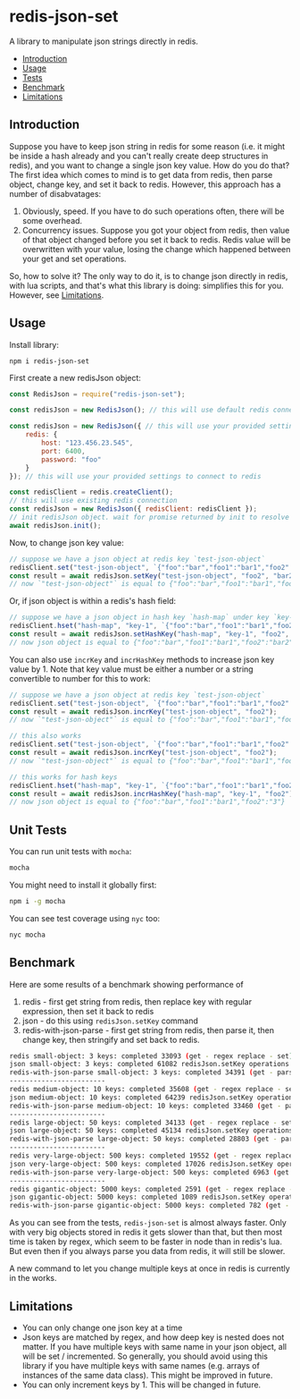 # redis-json-set

A library to manipulate json strings directly in redis.

- [Introduction](#introduction)
- [Usage](#usage)
- [Tests](#unit-tests)
- [Benchmark](#benchmark)
- [Limitations](#limitations)

## Introduction

Suppose you have to keep json string in redis for some reason (i.e. it might be inside a hash already and you can't really create deep structures in redis), and you want to change a single json key value. How do you do that? The first idea which comes to mind is to get data from redis, then parse object, change key, and set it back to redis. However, this approach has a number of disabvatages:

1. Obviously, speed. If you have to do such operations often, there will be some overhead.
2. Concurrency issues. Suppose you got your object from redis, then value of that object changed before you set it back to redis. Redis value will be overwritten with your value, losing the change which happened between your get and set operations.

So, how to solve it? The only way to do it, is to change json directly in redis, with lua scripts, and that's what this library is doing: simplifies this for you. However, see [Limitations](#limitations).

## Usage

Install library:

```
npm i redis-json-set
```

First create a new redisJson object:

```javascript
const RedisJson = require("redis-json-set");

const redisJson = new RedisJson(); // this will use default redis connection settings

const redisJson = new RedisJson({ // this will use your provided settings to connect to redis
    redis: {
        host: "123.456.23.545",
        port: 6400,
        password: "foo"
    }
}); // this will use your provided settings to connect to redis

const redisClient = redis.createClient();
// this will use existing redis connection
const redisJson = new RedisJson({ redisClient: redisClient });
// init redisJson object. wait for promise returned by init to resolve
await redisJson.init();
```

Now, to change json key value:

```javascript
// suppose we have a json object at redis key `test-json-object`
redisClient.set("test-json-object", `{"foo":"bar","foo1":"bar1","foo2":2}`);
const result = await redisJson.setKey("test-json-object", "foo2", "bar2");
// now `"test-json-object"` is equal to {"foo":"bar","foo1":"bar1","foo2":"bar2"}

```

Or, if json object is within a redis's hash field:

```javascript
// suppose we have a json object in hash key `hash-map` under key `key-1`
redisClient.hset("hash-map", "key-1", `{"foo":"bar","foo1":"bar1","foo2":2}`);
const result = await redisJson.setHashKey("hash-map", "key-1", "foo2", "bar2");
// now json object is equal to {"foo":"bar","foo1":"bar1","foo2":"bar2"}
```

You can also use `incrKey` and `incrHashKey` methods to increase json key value by 1. Note that key value must be either a number or a string convertible to number for this to work:

```javascript
// suppose we have a json object at redis key `test-json-object`
redisClient.set("test-json-object", `{"foo":"bar","foo1":"bar1","foo2":2}`);
const result = await redisJson.incrKey("test-json-object", "foo2");
// now `"test-json-object"` is equal to {"foo":"bar","foo1":"bar1","foo2":3}

// this also works
redisClient.set("test-json-object", `{"foo":"bar","foo1":"bar1","foo2":"2"}`);
const result = await redisJson.incrKey("test-json-object", "foo2");
// now `"test-json-object"` is equal to {"foo":"bar","foo1":"bar1","foo2":"3"}

// this works for hash keys
redisClient.hset("hash-map", "key-1", `{"foo":"bar","foo1":"bar1","foo2":2}`);
const result = await redisJson.incrHashKey("hash-map", "key-1", "foo2");
// now json object is equal to {"foo":"bar","foo1":"bar1","foo2":"3"}
```

## Unit Tests

You can run unit tests with `mocha`:

```bash
mocha
```

You might need to install it globally first:

```bash
npm i -g mocha
```

You can see test coverage using `nyc` too:

```bash
nyc mocha
```

## Benchmark

Here are some results of a benchmark showing performance of

1. redis - first get string from redis, then replace key with regular expression, then set it back to redis
2. json - do this using `redisJson.setKey` command
3. redis-with-json-parse - first get string from redis, then parse it, then change key, then stringify and set back to redis.

```bash
redis small-object: 3 keys: completed 33093 (get - regex replace - set) operations within 5000ms
json small-object: 3 keys: completed 61082 redisJson.setKey operations within 5000ms
redis-with-json-parse small-object: 3 keys: completed 34391 (get - parse - stringify - set) operations within 5000ms
------------------------
redis medium-object: 10 keys: completed 35608 (get - regex replace - set) operations within 5000ms
json medium-object: 10 keys: completed 64239 redisJson.setKey operations within 5000ms
redis-with-json-parse medium-object: 10 keys: completed 33460 (get - parse - stringify - set) operations within 5000ms
------------------------
redis large-object: 50 keys: completed 34133 (get - regex replace - set) operations within 5000ms
json large-object: 50 keys: completed 45134 redisJson.setKey operations within 5000ms
redis-with-json-parse large-object: 50 keys: completed 28803 (get - parse - stringify - set) operations within 5000ms
------------------------
redis very-large-object: 500 keys: completed 19552 (get - regex replace - set) operations within 5000ms
json very-large-object: 500 keys: completed 17026 redisJson.setKey operations within 5000ms
redis-with-json-parse very-large-object: 500 keys: completed 6963 (get - parse - stringify - set) operations within 5000ms
------------------------
redis gigantic-object: 5000 keys: completed 2591 (get - regex replace - set) operations within 5000ms
json gigantic-object: 5000 keys: completed 1089 redisJson.setKey operations within 5000ms
redis-with-json-parse gigantic-object: 5000 keys: completed 782 (get - parse - stringify - set) operations within 5000ms
```

As you can see from the tests, `redis-json-set` is almost always faster. Only with very big objects stored in redis it gets slower than that, but then most time is taken by regex, which seem to be faster in node than in redis's lua. But even then if you always parse you data from redis, it will still be slower.

A new command to let you change multiple keys at once in redis is currently in the works.

## Limitations

- You can only change one json key at a time
- Json keys are matched by regex, and how deep key is nested does not matter. If you have multiple keys with same name in your json object, all will be set / incremented. So generally, you should avoid using this library if you have multiple keys with same names (e.g. arrays of instances of the same data class). This might be improved in future.
- You can only increment keys by 1. This will be changed in future.
